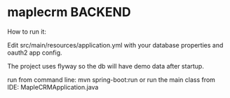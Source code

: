 # maplecrm  BACKEND

How to run it:

Edit src/main/resources/application.yml with your database properties and oauth2 app config.

The project uses flyway so the db will have demo data after startup.

run from command line: mvn spring-boot:run
or run the main class from IDE:  MapleCRMApplication.java
